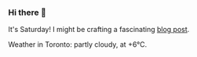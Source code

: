 ### Hi there :wave:

It's Saturday! I might be crafting a fascinating [blog post](https://www.benjaminwuethrich.dev).

Weather in Toronto: partly cloudy, at +6°C.
